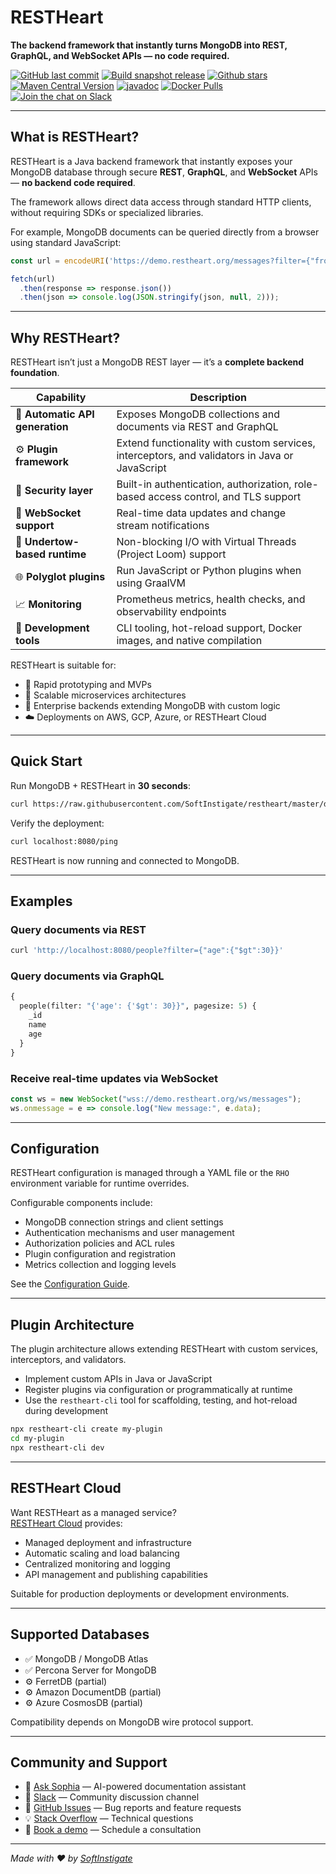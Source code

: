 # RESTHeart

**The backend framework that instantly turns MongoDB into REST, GraphQL, and WebSocket APIs — no code required.**

[![GitHub last commit](https://img.shields.io/github/last-commit/softinstigate/restheart)](https://github.com/SoftInstigate/restheart/commits/master)
[![Build snapshot release](https://github.com/SoftInstigate/restheart/actions/workflows/branch.yml/badge.svg)](https://github.com/SoftInstigate/restheart/actions/workflows/branch.yml)
[![Github stars](https://img.shields.io/github/stars/SoftInstigate/restheart?label=Github%20Stars)](https://github.com/SoftInstigate/restheart)
[![Maven Central Version](https://img.shields.io/maven-central/v/org.restheart/restheart)](https://central.sonatype.com/namespace/org.restheart)
[![javadoc](https://javadoc.io/badge2/org.restheart/restheart-commons/javadoc.svg)](https://javadoc.io/doc/org.restheart/restheart-commons)
[![Docker Pulls](https://img.shields.io/docker/pulls/softinstigate/restheart.svg?maxAge=2592000)](https://hub.docker.com/r/softinstigate/restheart/)
[![Join the chat on Slack](https://img.shields.io/badge/chat-on%20slack-orange)](https://join.slack.com/t/restheart/shared_invite/zt-1olrhtoq8-5DdYLBWYDonFGEALhmgSXQ)

---

## What is RESTHeart?

RESTHeart is a Java backend framework that instantly exposes your MongoDB database through secure **REST**, **GraphQL**, and **WebSocket** APIs — **no backend code required**.

The framework allows direct data access through standard HTTP clients, without requiring SDKs or specialized libraries.

For example, MongoDB documents can be queried directly from a browser using standard JavaScript:

```javascript
const url = encodeURI('https://demo.restheart.org/messages?filter={"from":"Bob"}&pagesize=1');

fetch(url)
  .then(response => response.json())
  .then(json => console.log(JSON.stringify(json, null, 2)));
```

---

## Why RESTHeart?

RESTHeart isn’t just a MongoDB REST layer — it’s a **complete backend foundation**.

| Capability | Description |
|-------------|--------------|
| 🧩 **Automatic API generation** | Exposes MongoDB collections and documents via REST and GraphQL |
| ⚙️ **Plugin framework** | Extend functionality with custom services, interceptors, and validators in Java or JavaScript |
| 🔐 **Security layer** | Built-in authentication, authorization, role-based access control, and TLS support |
| 💬 **WebSocket support** | Real-time data updates and change stream notifications |
| 🚀 **Undertow-based runtime** | Non-blocking I/O with Virtual Threads (Project Loom) support |
| 🌐 **Polyglot plugins** | Run JavaScript or Python plugins when using GraalVM |
| 📈 **Monitoring** | Prometheus metrics, health checks, and observability endpoints |
| 🧰 **Development tools** | CLI tooling, hot-reload support, Docker images, and native compilation |

RESTHeart is suitable for:

- 🚧 Rapid prototyping and MVPs  
- 🧠 Scalable microservices architectures  
- 🧩 Enterprise backends extending MongoDB with custom logic  
- ☁️ Deployments on AWS, GCP, Azure, or RESTHeart Cloud  

---

## Quick Start

Run MongoDB + RESTHeart in **30 seconds**:

```sh
curl https://raw.githubusercontent.com/SoftInstigate/restheart/master/docker-compose.yml --output docker-compose.yml && docker compose up --pull=always --attach restheart
```

Verify the deployment:

```sh
curl localhost:8080/ping
```

RESTHeart is now running and connected to MongoDB.

---

## Examples

### Query documents via REST

```bash
curl 'http://localhost:8080/people?filter={"age":{"$gt":30}}'
```

### Query documents via GraphQL

```graphql
{
  people(filter: "{'age': {'$gt': 30}}", pagesize: 5) {
    _id
    name
    age
  }
}
```

### Receive real-time updates via WebSocket

```javascript
const ws = new WebSocket("wss://demo.restheart.org/ws/messages");
ws.onmessage = e => console.log("New message:", e.data);
```

---

## Configuration

RESTHeart configuration is managed through a YAML file or the `RHO` environment variable for runtime overrides.

Configurable components include:

- MongoDB connection strings and client settings
- Authentication mechanisms and user management
- Authorization policies and ACL rules
- Plugin configuration and registration
- Metrics collection and logging levels

See the [Configuration Guide](https://restheart.org/docs/configuration).

---

## Plugin Architecture

The plugin architecture allows extending RESTHeart with custom services, interceptors, and validators.

- Implement custom APIs in Java or JavaScript
- Register plugins via configuration or programmatically at runtime
- Use the `restheart-cli` tool for scaffolding, testing, and hot-reload during development

```bash
npx restheart-cli create my-plugin
cd my-plugin
npx restheart-cli dev
```

---

## RESTHeart Cloud

Want RESTHeart as a managed service?  
[RESTHeart Cloud](https://cloud.restheart.com) provides:

- Managed deployment and infrastructure
- Automatic scaling and load balancing
- Centralized monitoring and logging
- API management and publishing capabilities

Suitable for production deployments or development environments.

---

## Supported Databases

- ✅ MongoDB / MongoDB Atlas  
- ✅ Percona Server for MongoDB  
- ⚙️ FerretDB (partial)  
- ⚙️ Amazon DocumentDB (partial)  
- ⚙️ Azure CosmosDB (partial)  

Compatibility depends on MongoDB wire protocol support.

---

## Community and Support

- 🤖 [Ask Sophia](https://sophia.restheart.com) — AI-powered documentation assistant  
- 💬 [Slack](https://join.slack.com/t/restheart/shared_invite/zt-1olrhtoq8-5DdYLBWYDonFGEALhmgSXQ) — Community discussion channel  
- 🐛 [GitHub Issues](https://github.com/SoftInstigate/restheart/issues/new) — Bug reports and feature requests  
- 💡 [Stack Overflow](https://stackoverflow.com/questions/ask?tags=restheart) — Technical questions  
- 📅 [Book a demo](https://calendly.com/restheart) — Schedule a consultation

---

_Made with ❤️ by [SoftInstigate](https://www.softinstigate.com)_
